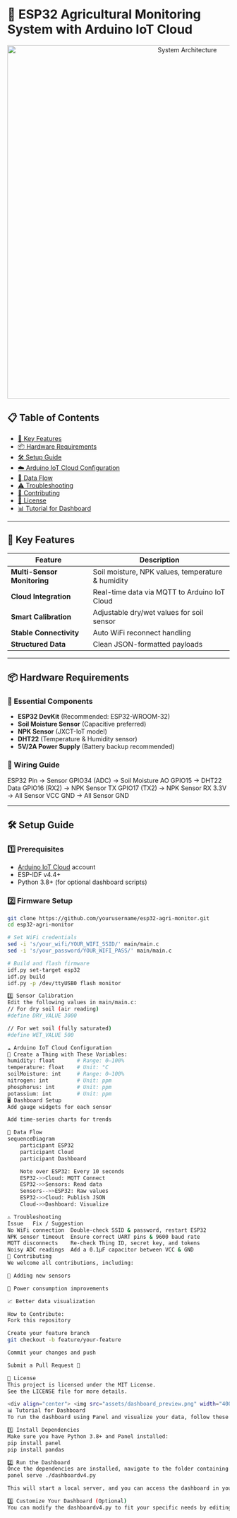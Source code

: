 # 🌱 ESP32 Agricultural Monitoring System with Arduino IoT Cloud

<div align="center">
  <img src="assets/system_architecture.png" width="800" alt="System Architecture">
</div>

## 📋 Table of Contents
- [🌟 Key Features](#-key-features)
- [📦 Hardware Requirements](#-hardware-requirements)
- [🛠️ Setup Guide](#-setup-guide)
- [☁️ Arduino IoT Cloud Configuration](#️-arduino-iot-cloud-configuration)
- [🔄 Data Flow](#-data-flow)
- [⚠️ Troubleshooting](#-troubleshooting)
- [🤝 Contributing](#-contributing)
- [📜 License](#-license)
- [📊 Tutorial for Dashboard](#-tutorial-for-dashboard)

---

## 🌟 Key Features

| Feature                | Description                                           |
|------------------------|-------------------------------------------------------|
| **Multi-Sensor Monitoring** | Soil moisture, NPK values, temperature & humidity |
| **Cloud Integration**      | Real-time data via MQTT to Arduino IoT Cloud       |
| **Smart Calibration**      | Adjustable dry/wet values for soil sensor          |
| **Stable Connectivity**    | Auto WiFi reconnect handling                        |
| **Structured Data**        | Clean JSON-formatted payloads                      |

---

## 📦 Hardware Requirements

### 🔌 Essential Components
- **ESP32 DevKit** (Recommended: ESP32-WROOM-32)
- **Soil Moisture Sensor** (Capacitive preferred)
- **NPK Sensor** (JXCT-IoT model)
- **DHT22** (Temperature & Humidity sensor)
- **5V/2A Power Supply** (Battery backup recommended)

### 🧠 Wiring Guide

ESP32 Pin → Sensor
GPIO34 (ADC) → Soil Moisture AO
GPIO15 → DHT22 Data
GPIO16 (RX2) → NPK Sensor TX
GPIO17 (TX2) → NPK Sensor RX
3.3V → All Sensor VCC
GND → All Sensor GND


---

## 🛠️ Setup Guide

### 1️⃣ Prerequisites
- [Arduino IoT Cloud](https://create.arduino.cc/iot/) account
- ESP-IDF v4.4+  
- Python 3.8+ (for optional dashboard scripts)

### 2️⃣ Firmware Setup

```bash
git clone https://github.com/yourusername/esp32-agri-monitor.git
cd esp32-agri-monitor

# Set WiFi credentials
sed -i 's/your_wifi/YOUR_WIFI_SSID/' main/main.c
sed -i 's/your_password/YOUR_WIFI_PASS/' main/main.c

# Build and flash firmware
idf.py set-target esp32
idf.py build
idf.py -p /dev/ttyUSB0 flash monitor

3️⃣ Sensor Calibration
Edit the following values in main/main.c:
// For dry soil (air reading)
#define DRY_VALUE 3000

// For wet soil (fully saturated)
#define WET_VALUE 500

☁️ Arduino IoT Cloud Configuration
🧾 Create a Thing with These Variables:
humidity: float       # Range: 0–100%
temperature: float    # Unit: °C
soilMoisture: int     # Range: 0–100%
nitrogen: int         # Unit: ppm
phosphorus: int       # Unit: ppm
potassium: int        # Unit: ppm
🖥️ Dashboard Setup
Add gauge widgets for each sensor

Add time-series charts for trends

🔄 Data Flow
sequenceDiagram
    participant ESP32
    participant Cloud
    participant Dashboard

    Note over ESP32: Every 10 seconds
    ESP32->>Cloud: MQTT Connect
    ESP32->>Sensors: Read data
    Sensors-->>ESP32: Raw values
    ESP32->>Cloud: Publish JSON
    Cloud->>Dashboard: Visualize

⚠️ Troubleshooting
Issue	Fix / Suggestion
No WiFi connection	Double-check SSID & password, restart ESP32
NPK sensor timeout	Ensure correct UART pins & 9600 baud rate
MQTT disconnects	Re-check Thing ID, secret key, and tokens
Noisy ADC readings	Add a 0.1μF capacitor between VCC & GND
🤝 Contributing
We welcome all contributions, including:

🌿 Adding new sensors

🔋 Power consumption improvements

📈 Better data visualization

How to Contribute:
Fork this repository

Create your feature branch
git checkout -b feature/your-feature

Commit your changes and push

Submit a Pull Request 🚀

📜 License
This project is licensed under the MIT License.
See the LICENSE file for more details.

<div align="center"> <img src="assets/dashboard_preview.png" width="400" alt="Dashboard Preview"> <img src="assets/circuit_diagram.png" width="400" alt="Circuit Diagram"> </div>
📊 Tutorial for Dashboard
To run the dashboard using Panel and visualize your data, follow these steps:

1️⃣ Install Dependencies
Make sure you have Python 3.8+ and Panel installed:
pip install panel
pip install pandas

2️⃣ Run the Dashboard
Once the dependencies are installed, navigate to the folder containing dashboardv4.py, and run the following command:
panel serve ./dashboardv4.py

This will start a local server, and you can access the dashboard in your browser by visiting the URL provided in the terminal (usually http://localhost:5006).

3️⃣ Customize Your Dashboard (Optional)
You can modify the dashboardv4.py to fit your specific needs by editing widgets, charts, and data connections.
